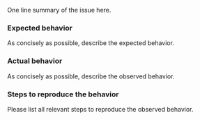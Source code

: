 One line summary of the issue here.

### Expected behavior

As concisely as possible, describe the expected behavior.

### Actual behavior

As concisely as possible, describe the observed behavior.

### Steps to reproduce the behavior

Please list all relevant steps to reproduce the observed behavior.
